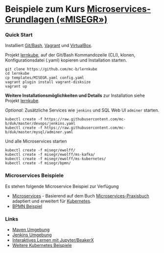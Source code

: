 # Beispiele zum Kurs [Microservices-Grundlagen («MISEGR»)](https://www.digicomp.ch/weiterbildung/web-und-softwareentwicklungs-trainings/software-engineering/softwarearchitektur/microservices-grundlagen)

### Quick Start

Installiert [Git/Bash](https://git-scm.com/downloads), [Vagrant](https://www.vagrantup.com/) und [VirtualBox](https://www.virtualbox.org/).

Projekt [lernkube](https://github.com/mc-b/lernkube), auf der Git/Bash Kommandozeile (CLI), klonen, Konfigurationsdatei (.yaml) kopieren und Installation starten. 

	git clone https://github.com/mc-b/lernkube
	cd lernkube
	cp templates/MISEGR.yaml config.yaml
	vagrant plugin install vagrant-disksize
	vagrant up

**Weitere Installationsmöglichkeiten und Details** zur Installation siehe Projekt [lernkube](https://github.com/mc-b/lernkube).

*Optional*: Zusätzliche Services wie `jenkins` und SQL Web UI `adminer` starten.

	kubectl create -f https://raw.githubusercontent.com/mc-b/duk/master/devops/jenkins.yaml
	kubectl create -f https://raw.githubusercontent.com/mc-b/duk/master/mysql/adminer.yaml
	
Und alle Microservices starten
	
	kubectl create -f misegr/ewolff/
	kubectl create -f misegr/ewolff/ms-kafka/
	kubectl create -f misegr/ewolff/ms-kubernetes/
	kubectl create -f misegr/bpmn/

### Microservices Beispiele

Es stehen folgende Microservice Beispiel zur Verfügung
* [Microservices](ewolff/) - Basierend auf dem Buch [Microservices-Praxisbuch](http://microservices-praxisbuch.de/rezepte.html) adaptiert und erweitert für [Kubernetes](https://kubernetes.io/).
* [BPMN Beispiel](bpmn/)

### Links

* [Maven Umgebung](https://github.com/mc-b/duk/tree/master/dockerindocker)
* [Jenkins Umgebung](https://github.com/mc-b/duk/tree/master/devops#jenkins-mit-blueocean)
* [Interaktives Lernen mit Jupyter/BeakerX](https://github.com/mc-b/duk/tree/master/jupyter)
* [Weitere Kubernetes Beispiele](https://github.com/mc-b/dok#weitere-beispiele)

